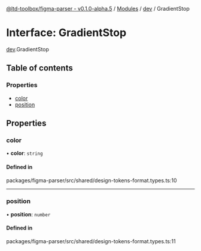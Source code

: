 [@ltd-toolbox/figma-parser - v0.1.0-alpha.5](../README.md) / [Modules](../modules.md) / [dev](../modules/dev.md) / GradientStop

# Interface: GradientStop

[dev](../modules/dev.md).GradientStop

## Table of contents

### Properties

- [color](dev.GradientStop.md#color)
- [position](dev.GradientStop.md#position)

## Properties

### color

• **color**: `string`

#### Defined in

packages/figma-parser/src/shared/design-tokens-format.types.ts:10

___

### position

• **position**: `number`

#### Defined in

packages/figma-parser/src/shared/design-tokens-format.types.ts:11

